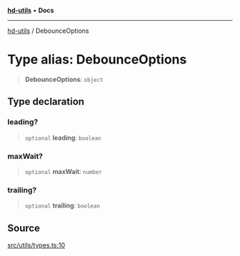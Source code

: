 [**hd-utils**](../README.md) • **Docs**

***

[hd-utils](../globals.md) / DebounceOptions

# Type alias: DebounceOptions

> **DebounceOptions**: `object`

## Type declaration

### leading?

> `optional` **leading**: `boolean`

### maxWait?

> `optional` **maxWait**: `number`

### trailing?

> `optional` **trailing**: `boolean`

## Source

[src/utils/types.ts:10](https://github.com/AhmadHddad/h-utils/blob/b1dfa95e218c9605f39fc234662ef50e62fadcb8/src/utils/types.ts#L10)

